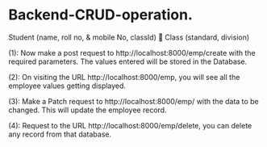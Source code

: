 # Backend-CRUD-operation.
Student (name, roll no, &amp; mobile No, classId)  Class (standard, division)



(1): Now make a post request to http://localhost:8000/emp/create with the required parameters. The values entered will be stored in the Database.


(2): On visiting the URL http://localhost:8000/emp, you will see all the employee values getting displayed.


(3): Make a Patch request to http://localhost:8000/emp/<id> with the data to be changed. This will update the employee record.


(4): Request to the URL http://localhost:8000/emp/delete<id>, you can delete any record from that database.
